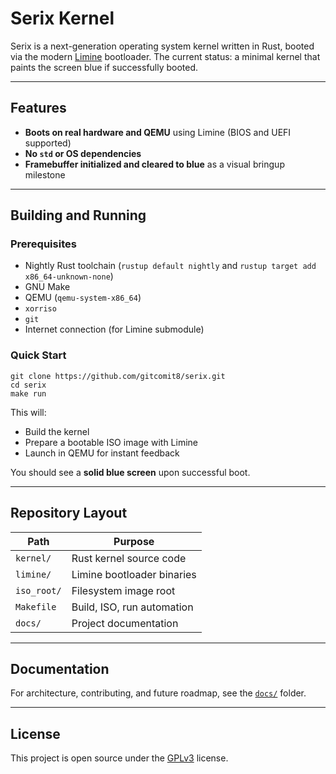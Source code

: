 # Serix Kernel

Serix is a next-generation operating system kernel written in Rust, booted via the
modern [Limine](https://github.com/limine-bootloader/limine) bootloader. The current status: a minimal kernel that
paints the screen blue if successfully booted.

---

## Features

- **Boots on real hardware and QEMU** using Limine (BIOS and UEFI supported)
- **No `std` or OS dependencies**
- **Framebuffer initialized and cleared to blue** as a visual bringup milestone

---

## Building and Running

### Prerequisites

- Nightly Rust toolchain (`rustup default nightly` and `rustup target add x86_64-unknown-none`)
- GNU Make
- QEMU (`qemu-system-x86_64`)
- `xorriso`
- `git`
- Internet connection (for Limine submodule)

### Quick Start

```shell
git clone https://github.com/gitcomit8/serix.git
cd serix
make run
```

This will:

- Build the kernel
- Prepare a bootable ISO image with Limine
- Launch in QEMU for instant feedback

You should see a **solid blue screen** upon successful boot.

---

## Repository Layout

| Path        | Purpose                    |
|-------------|----------------------------|
| `kernel/`   | Rust kernel source code    |
| `limine/`   | Limine bootloader binaries |
| `iso_root/` | Filesystem image root      |
| `Makefile`  | Build, ISO, run automation |
| `docs/`     | Project documentation      |

---

## Documentation

For architecture, contributing, and future roadmap, see the [`docs/`](docs/) folder.

---

## License

This project is open source under the [GPLv3](LICENSE) license.

